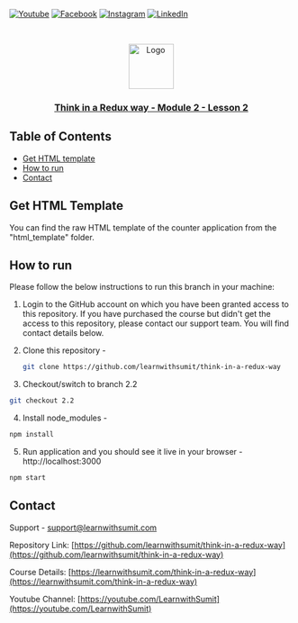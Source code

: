 [![Youtube][youtube-shield]][youtube-url]
[![Facebook][facebook-shield]][facebook-url]
[![Instagram][instagram-shield]][instagram-url]
[![LinkedIn][linkedin-shield]][linkedin-url]

<!-- PROJECT LOGO -->
<br />
<p align="center">
    <img src="images/lws-logo.png" alt="Logo" width="80" height="80" />
    <h3 align="center"><a href="https://github.com/learnwithsumit/think-in-a-redux-way">Think in a Redux way - Module 2 - Lesson 2</a></h3>
</p>

<!-- TABLE OF CONTENTS -->

## Table of Contents

-   [Get HTML template](#get-html-template)
-   [How to run](#how-to-run)
-   [Contact](#contact)

<!-- GET HTML TEMPLATE -->

## Get HTML Template

You can find the raw HTML template of the counter application from the "html_template" folder.

<!-- HOW TO RUN -->

## How to run

Please follow the below instructions to run this branch in your machine:

1. Login to the GitHub account on which you have been granted access to this repository. If you have purchased the course but didn't get the access to this repository, please contact our support team. You will find contact details below.

2. Clone this repository -
    ```sh
    git clone https://github.com/learnwithsumit/think-in-a-redux-way
    ```
3. Checkout/switch to branch 2.2

```sh
git checkout 2.2
```

4. Install node_modules -

```sh
npm install
```

5. Run application and you should see it live in your browser - http://localhost:3000

```sh
npm start
```

<!-- CONTACT -->

## Contact

Support - [support@learnwithsumit.com](mailto:support@learnwithsumit.com)

Repository Link: [https://github.com/learnwithsumit/think-in-a-redux-way](https://github.com/learnwithsumit/think-in-a-redux-way)

Course Details: [https://learnwithsumit.com/think-in-a-redux-way](https://learnwithsumit.com/think-in-a-redux-way)

Youtube Channel: [https://youtube.com/LearnwithSumit](https://youtube.com/LearnwithSumit)

<!-- MARKDOWN LINKS & IMAGES -->

[youtube-shield]: https://img.shields.io/badge/-Youtube-black.svg?style=flat-square&logo=youtube&color=555&logoColor=white
[youtube-url]: https://youtube.com/LearnwithSumit
[facebook-shield]: https://img.shields.io/badge/-Facebook-black.svg?style=flat-square&logo=facebook&color=555&logoColor=white
[facebook-url]: https://facebook.com/groups/learnwithsumit
[instagram-shield]: https://img.shields.io/badge/-Instagram-black.svg?style=flat-square&logo=instagram&color=555&logoColor=white
[instagram-url]: https://instagram.com/learnwithsumit
[linkedin-shield]: https://img.shields.io/badge/-LinkedIn-black.svg?style=flat-square&logo=linkedin&colorB=555
[linkedin-url]: https://linkedin.com/company/learnwithsumit
